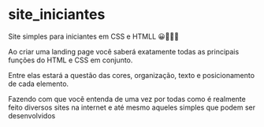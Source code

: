 # site_iniciantes


<hi> Site simples para iniciantes em CSS e HTMLL 😀👩🏽‍💻</h1>


<p>Ao criar uma landing page você saberá exatamente todas as principais funções do HTML e CSS em conjunto.

Entre elas estará a questão das cores, organização, texto e posicionamento de cada elemento.

Fazendo com que você entenda de uma vez por todas como é realmente feito diversos sites na internet e até mesmo aqueles simples que podem ser desenvolvidos </p>
